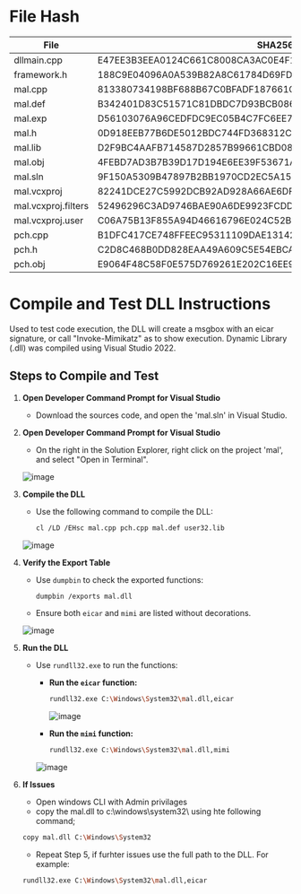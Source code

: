 # File Hash

| File                | SHA256 Hash                                                           |
|---------------------|-----------------------------------------------------------------------|
|   dllmain.cpp   |   E47EE3B3EEA0124C661C8008CA3AC0E4F152DEDEF9CE607ACD955AA88F4BB6AC   |
|   framework.h   |   188C9E04096A0A539B82A8C61784D69FD7334DEA8066C181F31B429024974384   |
|   mal.cpp   |   813380734198BF688B67C0BFADF187661CA159B099996D6343CD4EAC790E5A01   |
|   mal.def   |   B342401D83C51571C81DBDC7D93BCB08601ECAF2D733A959C4BDEB04A9066E1C   |
|   mal.exp   |   D56103076A96CEDFDC9EC05B4C7FC6EE737BF48B6AF61F169BD8DEDAEA7C20E4   |
|   mal.h   |   0D918EEB77B6DE5012BDC744FD368312C75441EADCDBD80846A39F262F0E8311   |
|   mal.lib   |   D2F9BC4AAFB714587D2857B99661CBD082E0608FE5023272B514B6E15E50B9C6   |
|   mal.obj   |   4FEBD7AD3B7B39D17D194E6EE39F53671A0999D7A8FA9CBE5AA0A9902B1F3747   |
|   mal.sln   |   9F150A5309B47897B2BB1970CD2EC5A15B3B7099502BCF4A42FD829B0CC26721   |
|   mal.vcxproj           |   82241DCE27C5992DCB92AD928A66AE6DF143419BE064FE1F9882AD14E3D604F7   |
|   mal.vcxproj.filters   |   52496296C3AD9746BAE90A6DE9923FCDD53AA510A0E29CEFD08B9FDF2AFE38EB   |
|   mal.vcxproj.user      |   C06A75B13F855A94D46616796E024C52B499F8F92CF00CCB571DDBC6FF574676   |
|   pch.cpp               |   B1DFC417CE748FFEEC95311109DAE13142C638E58CFA86EB6E5A0865082428AA   |
|   pch.h                 |   C2D8C468B0DD828EAA49A609C5E54EBCA95EA4D2DE3CD390E968E01C5D7F79ED   |
|   pch.obj               |   E9064F48C58F0E575D769261E202C16EE9143FAAE22099044E44197A662348B5   |


# Compile and Test DLL Instructions

Used to test code execution,  the DLL will create a msgbox with an eicar signature, or call "Invoke-Mimikatz" as to show execution. Dynamic Library (.dll) was compiled using Visual Studio 2022.


## Steps to Compile and Test
1. **Open Developer Command Prompt for Visual Studio**
   - Download the sources code, and open the 'mal.sln' in Visual Studio.

2. **Open Developer Command Prompt for Visual Studio**
   - On the right in the Solution Explorer, right click on the project 'mal', and select "Open in Terminal".

   ![image](https://github.com/user-attachments/assets/0c26e9ed-9449-4410-b957-de015bc211cb)
   
3. **Compile the DLL**
   - Use the following command to compile the DLL:
     ```sh
     cl /LD /EHsc mal.cpp pch.cpp mal.def user32.lib
     ```
   ![image](https://github.com/user-attachments/assets/9ee1f7af-de30-4c41-a184-71223834b718)


4. **Verify the Export Table**
   - Use `dumpbin` to check the exported functions:
     ```sh
     dumpbin /exports mal.dll
     ```
   - Ensure both `eicar` and `mimi` are listed without decorations.

   ![image](https://github.com/user-attachments/assets/6da0faf4-eed9-49f9-8da4-1d680ef78962)

5. **Run the DLL**
   - Use `rundll32.exe` to run the functions:
     - **Run the `eicar` function:**
       ```sh
       rundll32.exe C:\Windows\System32\mal.dll,eicar
       ```
       ![image](https://github.com/user-attachments/assets/45daa001-d085-4891-83de-75c2036a8f61)

     - **Run the `mimi` function:**
       ```sh
       rundll32.exe C:\Windows\System32\mal.dll,mimi
       ```
      ![image](https://github.com/user-attachments/assets/7a9e86b5-2856-491c-ba6d-40a696ce3d39)

6. **<Optional> If Issues**
   - Open windows CLI with Admin privilages
   - copy the mal.dll to c:\windows\system32\ using hte following command;
   ```sh
   copy mal.dll C:\Windows\System32
    ```
   - Repeat Step 5, if furhter issues use the full path to the DLL. For example:
    ```sh
   rundll32.exe C:\Windows\System32\mal.dll,eicar
   ```
